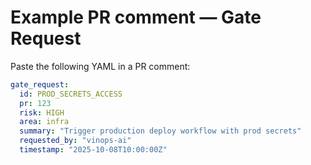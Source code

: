 # Example PR comment — Gate Request

Paste the following YAML in a PR comment:

```yaml
gate_request:
  id: PROD_SECRETS_ACCESS
  pr: 123
  risk: HIGH
  area: infra
  summary: "Trigger production deploy workflow with prod secrets"
  requested_by: "vinops-ai"
  timestamp: "2025-10-08T10:00:00Z"
```
